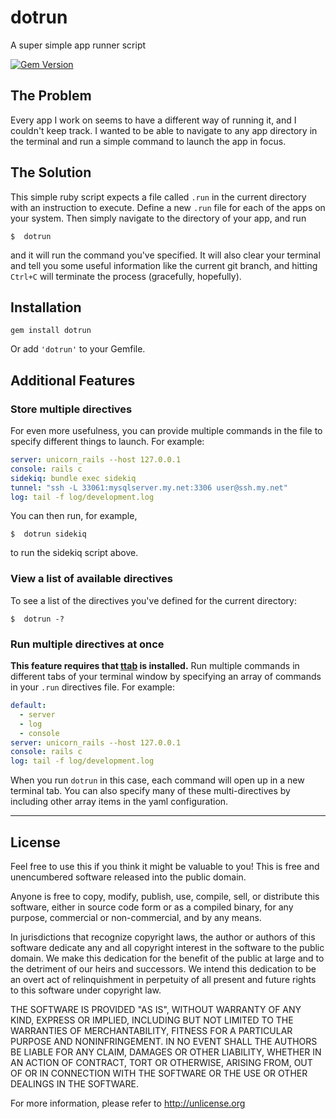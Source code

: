 # dotrun
A super simple app runner script

[![Gem Version](https://badge.fury.io/rb/dotrun.svg)](https://badge.fury.io/rb/dotrun)

## The Problem
Every app I work on seems to have a different way of running it, and I couldn't keep track. I wanted to be able to navigate to any app directory in the terminal and run a simple command to launch the app in focus.

## The Solution
This simple ruby script expects a file called `.run` in the current directory with an instruction to execute. Define a new `.run` file for each of the apps on your system. Then simply navigate to the directory of your app, and run
```
$  dotrun
```
and it will run the command you've specified. It will also clear your terminal and tell you some useful information like the current git branch, and hitting `Ctrl+C` will terminate the process (gracefully, hopefully).

## Installation
```
gem install dotrun
```
Or add `'dotrun'` to your Gemfile.

## Additional Features

### Store multiple directives

For even more usefulness, you can provide multiple commands in the file to specify different things to launch. For example:

```yaml
server: unicorn_rails --host 127.0.0.1
console: rails c
sidekiq: bundle exec sidekiq
tunnel: "ssh -L 33061:mysqlserver.my.net:3306 user@ssh.my.net"
log: tail -f log/development.log
```

You can then run, for example,
```
$  dotrun sidekiq
```
to run the sidekiq script above.

### View a list of available directives
To see a list of the directives you've defined for the current directory:
```
$  dotrun -?
```

### Run multiple directives at once
**This feature requires that [ttab](https://www.npmjs.com/package/ttab) is installed.** Run multiple commands in different tabs of your terminal window by specifying an array of commands in your `.run` directives file. For example:

```yaml
default:
  - server
  - log
  - console
server: unicorn_rails --host 127.0.0.1
console: rails c
log: tail -f log/development.log
```

When you run `dotrun` in this case, each command will open up in a new terminal tab. You can also specify many of these multi-directives by including other array items in the yaml configuration.

---

## License
Feel free to use this if you think it might be valuable to you! This is free and unencumbered software released into the public domain.

Anyone is free to copy, modify, publish, use, compile, sell, or
distribute this software, either in source code form or as a compiled
binary, for any purpose, commercial or non-commercial, and by any
means.

In jurisdictions that recognize copyright laws, the author or authors
of this software dedicate any and all copyright interest in the
software to the public domain. We make this dedication for the benefit
of the public at large and to the detriment of our heirs and
successors. We intend this dedication to be an overt act of
relinquishment in perpetuity of all present and future rights to this
software under copyright law.

THE SOFTWARE IS PROVIDED "AS IS", WITHOUT WARRANTY OF ANY KIND,
EXPRESS OR IMPLIED, INCLUDING BUT NOT LIMITED TO THE WARRANTIES OF
MERCHANTABILITY, FITNESS FOR A PARTICULAR PURPOSE AND NONINFRINGEMENT.
IN NO EVENT SHALL THE AUTHORS BE LIABLE FOR ANY CLAIM, DAMAGES OR
OTHER LIABILITY, WHETHER IN AN ACTION OF CONTRACT, TORT OR OTHERWISE,
ARISING FROM, OUT OF OR IN CONNECTION WITH THE SOFTWARE OR THE USE OR
OTHER DEALINGS IN THE SOFTWARE.

For more information, please refer to <http://unlicense.org>
